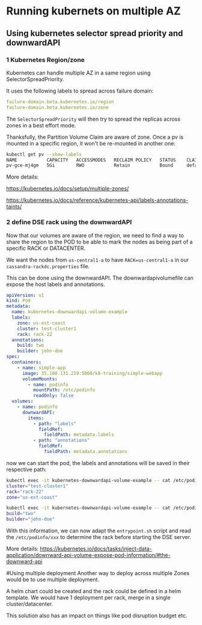 # Running kubernets on multiple AZ

## Using kubernetes selector spread priority and downwardAPI
### 1 Kubernetes Region/zone

Kubernetes can handle multiple AZ in a same region using SelectorSpreadPriority.

It uses the following labels to spread across failure domain:

```yaml
failure-domain.beta.kubernetes.io/region
failure-domain.beta.kubernetes.io/zone
```
 
The `SelectorSpreadPriority` will then try to spread the replicas across zones in a best effort mode.

Thanksfully, the Partition Volume Claim are aware of zone. Once a pv is mounted in a specific region, it won't be re-mounted in another one:

```bash
kubectl get pv --show-labels
NAME           CAPACITY   ACCESSMODES   RECLAIM POLICY   STATUS    CLAIM            STORAGECLASS    REASON    AGE       LABELS
pv-gce-mj4gm   5Gi        RWO           Retain           Bound     default/claim1   manual                    46s       failure-domain.beta.kubernetes.io/region=us-central1,failure-domain.beta.kubernetes.io/zone=us-central1-a
```

More details: 

https://kubernetes.io/docs/setup/multiple-zones/

https://kubernetes.io/docs/reference/kubernetes-api/labels-annotations-taints/

### 2 define DSE rack using the downwardAPI
Now that our volumes are aware of the region, we need to find a way to share the region to the POD to be able to mark the nodes as being part of a specific RACK or DATACENTER.

We want the nodes from `us-central1-a` to have `RACK=us-central1-a` in our `cassandra-rackdc.properties` file.

This can be done using the downwardAPI. The downwardapivolumefile can expose the host labels and annotations.

```yaml
apiVersion: v1
kind: Pod
metadata:
  name: kubernetes-downwardapi-volume-example
  labels:
    zone: us-est-coast
    cluster: test-cluster1
    rack: rack-22
  annotations:
    build: two
    builder: john-doe
spec:
  containers:
    - name: simple-app
      image: 35.180.131.219:5000/k8-training/simple-webapp
      volumeMounts:
        - name: podinfo
          mountPath: /etc/podinfo
          readOnly: false
  volumes:
    - name: podinfo
      downwardAPI:
        items:
          - path: "labels"
            fieldRef:
              fieldPath: metadata.labels
          - path: "annotations"
            fieldRef:
              fieldPath: metadata.annotations
```

now we can start the pod, the labels and annotations will be saved in their respective path:

```bash
kubectl exec -it kubernetes-downwardapi-volume-example -- cat /etc/podinfo/labels
cluster="test-cluster1"
rack="rack-22"
zone="us-est-coast"

kubectl exec -it kubernetes-downwardapi-volume-example -- cat /etc/podinfo/annotations
build="two"
builder="john-doe"
```

With this information, we can now adapt the `entrypoint.sh` script and read the `/etc/podinfo/xxx` to determine the rack before starting the DSE server.

More details: https://kubernetes.io/docs/tasks/inject-data-application/downward-api-volume-expose-pod-information/#the-downward-api

#Using multiple deployment
Another way to deploy across multiple Zones would be to use multiple deployment.

A helm chart could be created and the rack could be defined in a helm template. We would have 1 deployment per rack, merge in a single cluster/datacenter.

This solution also has an impact on things like pod disruption budget etc.